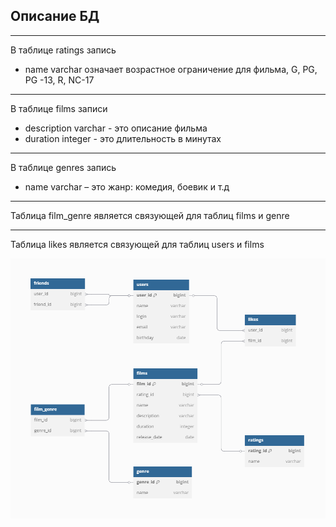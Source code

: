Описание БД 
---
___
В таблице ratings запись
- name varchar означает возрастное ограничение для фильма, G, PG, PG -13, R, NC-17 
___
 В таблице films записи
- description varchar - это описание фильма
- duration integer - это длительность в минутах
___
В таблице genres запись 
-  name varchar – это жанр: комедия, боевик и т.д
___
Таблица film_genre является связующей для таблиц films и genre
___
Таблица likes является связующей для таблиц users и films   

![bd_sheme_new.png](bd_sheme_new.png)

